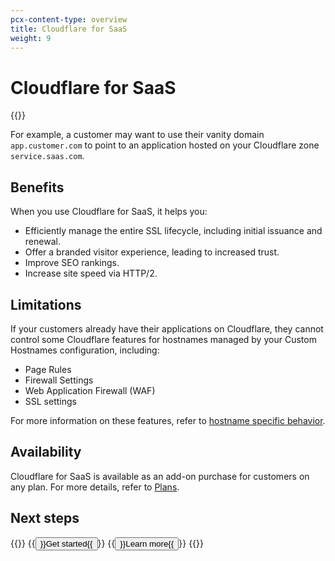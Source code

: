 ```yaml
---
pcx-content-type: overview
title: Cloudflare for SaaS
weight: 9
---
```


# Cloudflare for SaaS

{{<render file="_ssl-for-saas-definition.md">}} <br>

For example, a customer may want to use their vanity domain `app.customer.com` to point to an application hosted on your Cloudflare zone `service.saas.com`.

## Benefits

When you use Cloudflare for SaaS, it helps you:

*   Efficiently manage the entire SSL lifecycle, including initial issuance and renewal.
*   Offer a branded visitor experience, leading to increased trust.
*   Improve SEO rankings.
*   Increase site speed via HTTP/2.

## Limitations

If your customers already have their applications on Cloudflare, they cannot control some Cloudflare features for hostnames managed by your Custom Hostnames configuration, including:

*   Page Rules
*   Firewall Settings
*   Web Application Firewall (WAF)
*   SSL settings

For more information on these features, refer to [hostname specific behavior](/ssl/ssl-for-saas/ssl/hostname-specific-behavior/).

## Availability

Cloudflare for SaaS is available as an add-on purchase for customers on any plan. For more details, refer to [Plans](/ssl/ssl-for-saas/ssl/plans/).

## Next steps

{{<button-group>}}
  {{<button type="primary" href="getting-started/">}}Get started{{</button>}}
  {{<button type="secondary" href="https://blog.cloudflare.com/introducing-ssl-for-saas/" target="_blank">}}Learn more{{</button>}}
{{</button-group>}}
